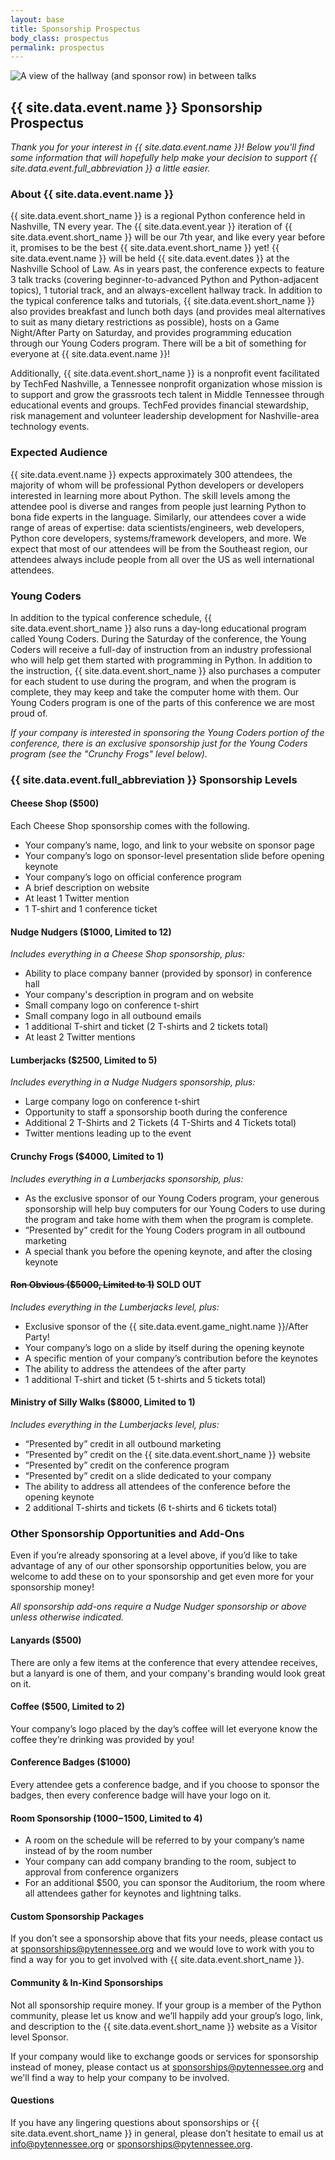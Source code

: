 ```yaml
---
layout: base
title: Sponsorship Prospectus
body_class: prospectus
permalink: prospectus
---
```


<div class="prospectus-hero">
  <img src="{{ site.baseurl }}/static/img/sponsors.jpg" alt="A view of the hallway (and sponsor row) in between talks">
</div>

## {{ site.data.event.name }} Sponsorship Prospectus

_Thank you for your interest in {{ site.data.event.name }}! Below you'll find some information that will hopefully help make your decision to support {{ site.data.event.full_abbreviation }} a little easier._

### About {{ site.data.event.name }}

{{ site.data.event.short_name }} is a regional Python conference held in Nashville, TN every year.
The {{ site.data.event.year }} iteration of {{ site.data.event.short_name }} will be our 7th year, and like every year before it, promises to be the best {{ site.data.event.short_name }} yet!
{{ site.data.event.name }} will be held {{ site.data.event.dates }} at the Nashville School of Law.
As in years past, the conference expects to feature 3 talk tracks (covering beginner-to-advanced Python and Python-adjacent topics), 1 tutorial track, and an always-excellent hallway track.
In addition to the typical conference talks and tutorials, {{ site.data.event.short_name }} also provides breakfast and lunch both days (and provides meal alternatives to suit as many dietary restrictions as possible), hosts on a Game Night/After Party on Saturday, and provides programming education through our Young Coders program.
There will be a bit of something for everyone at {{ site.data.event.name }}!

Additionally, {{ site.data.event.short_name }} is a nonprofit event facilitated by TechFed Nashville, a Tennessee nonprofit organization whose mission is to support and grow the grassroots tech talent in Middle Tennessee through educational events and groups.
TechFed provides financial stewardship, risk management and volunteer leadership development for Nashville-area technology events.

### Expected Audience

{{ site.data.event.name }} expects approximately 300 attendees, the majority of whom will be professional Python developers or developers interested in learning more about Python.
The skill levels among the attendee pool is diverse and ranges from people just learning Python to bona fide experts in the language.
Similarly, our attendees cover a wide range of areas of expertise: data scientists/engineers, web developers, Python core developers, systems/framework developers, and more.
We expect that most of our attendees will be from the Southeast region, our attendees always include people from all over the US as well international attendees.

### Young Coders

In addition to the typical conference schedule, {{ site.data.event.short_name }} also runs a day-long educational program called Young Coders.
During the Saturday of the conference, the Young Coders will receive a full-day of instruction from an industry professional who will help get them started with programming in Python.
In addition to the instruction, {{ site.data.event.short_name }} also purchases a computer for each student to use during the program, and when the program is complete, they may keep and take the computer home with them.
Our Young Coders program is one of the parts of this conference we are most proud of.

_If your company is interested in sponsoring the Young Coders portion of the conference, there is an exclusive sponsorship just for the Young Coders program (see the "Crunchy Frogs" level below)._

### {{ site.data.event.full_abbreviation }} Sponsorship Levels

#### Cheese Shop ($500)

Each Cheese Shop sponsorship comes with the following.

* Your company’s name, logo, and link to your website on sponsor page
* Your company’s logo on sponsor-level presentation slide before opening keynote
* Your company’s logo on official conference program
* A brief description on website
* At least 1 Twitter mention
* 1 T-shirt and 1 conference ticket


#### Nudge Nudgers ($1000, Limited to 12)

_Includes everything in a Cheese Shop sponsorship, plus:_

* Ability to place company banner (provided by sponsor) in conference hall
* Your company's description in program and on website
* Small company logo on conference t-shirt
* Small company logo in all outbound emails
* 1 additional T-shirt and ticket (2 T-shirts and 2 tickets total)
* At least 2 Twitter mentions


#### Lumberjacks ($2500, Limited to 5)

_Includes everything in a Nudge Nudgers sponsorship, plus:_

* Large company logo on conference t-shirt
* Opportunity to staff a sponsorship booth during the conference
* Additional 2 T-Shirts and 2 Tickets (4 T-Shirts and 4 Tickets total)
* Twitter mentions leading up to the event


#### Crunchy Frogs ($4000, Limited to 1)

_Includes everything in a Lumberjacks sponsorship, plus:_

* As the exclusive sponsor of our Young Coders program, your generous sponsorship will help buy computers for our Young Coders to use during the program and take home with them when the program is complete.
* “Presented by” credit for the Young Coders program in all outbound marketing
* A special thank you before the opening keynote, and after the closing keynote


#### ~~Ron Obvious ($5000, Limited to 1)~~ SOLD OUT

_Includes everything in the Lumberjacks level, plus:_

* Exclusive sponsor of the {{ site.data.event.game_night.name }}/After Party!
* Your company’s logo on a slide by itself during the opening keynote
* A specific mention of your company’s contribution before the keynotes
* The ability to address the attendees of the after party
* 1 additional T-shirt and ticket (5 t-shirts and 5 tickets total)


#### Ministry of Silly Walks ($8000, Limited to 1)

_Includes everything in the Lumberjacks level, plus:_

* “Presented by” credit in all outbound marketing
* “Presented by” credit on the {{ site.data.event.short_name }} website
* “Presented by” credit on the conference program
* “Presented by” credit on a slide dedicated to your company
* The ability to address all attendees of the conference before the opening keynote
* 2 additional T-shirts and tickets (6 t-shirts and 6 tickets total)


### Other Sponsorship Opportunities and Add-Ons

Even if you’re already sponsoring at a level above, if you’d like to take advantage of any of our other sponsorship opportunities below, you are welcome to add these on to your sponsorship and get even more for your sponsorship money!

_All sponsorship add-ons require a Nudge Nudger sponsorship or above unless otherwise indicated._

#### Lanyards ($500)

There are only a few items at the conference that every attendee receives, but a lanyard is one of them, and your company's branding would look great on it.


#### Coffee ($500, Limited to 2)

Your company’s logo placed by the day’s coffee will let everyone know the coffee they’re drinking was provided by you!


#### Conference Badges ($1000)

Every attendee gets a conference badge, and if you choose to sponsor the badges, then every conference badge will have your logo on it.


#### Room Sponsorship ($1000-$1500, Limited to 4)

* A room on the schedule will be referred to by your company’s name instead of by the room number
* Your company can add company branding to the room, subject to approval from conference organizers
* For an additional $500, you can sponsor the Auditorium, the room where all attendees gather for keynotes and lightning talks.


#### Custom Sponsorship Packages

If you don’t see a sponsorship above that fits your needs, please contact us at [sponsorships@pytennessee.org](sponsorships@pytennessee.org) and we would love to work with you to find a way for you to get involved with {{ site.data.event.short_name }}.


#### Community & In-Kind Sponsorships

Not all sponsorship require money.
If your group is a member of the Python community, please let us know and we’ll happily add your group’s logo, link, and description to the {{ site.data.event.short_name }} website as a Visitor level Sponsor.

If your company would like to exchange goods or services for sponsorship instead of money, please contact us at [sponsorships@pytennessee.org](sponsorships@pytennessee.org) and we'll find a way to help your company to be involved.


#### Questions

If you have any lingering questions about sponsorships or {{ site.data.event.short_name }} in general, please don’t hesitate to email us at [info@pytennessee.org](info@pytennessee.org) or [sponsorships@pytennessee.org](sponsorships@pytennessee.org).
